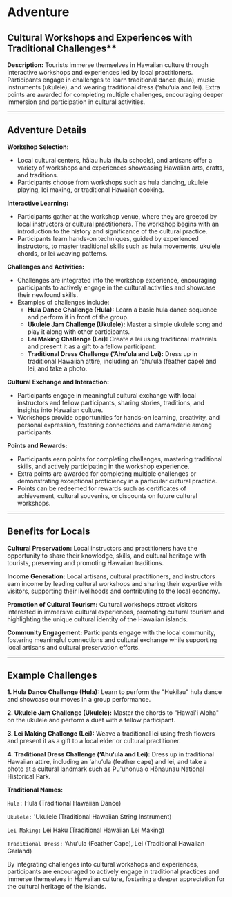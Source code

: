 # Adventure

## Cultural Workshops and Experiences with Traditional Challenges\*\*

**Description:**
Tourists immerse themselves in Hawaiian culture through interactive workshops and experiences led by local practitioners. Participants engage in challenges to learn traditional dance (hula), music instruments (ukulele), and wearing traditional dress (‘ahu‘ula and lei). Extra points are awarded for completing multiple challenges, encouraging deeper immersion and participation in cultural activities.

---

## Adventure Details

**Workshop Selection:**

- Local cultural centers, hālau hula (hula schools), and artisans offer a variety of workshops and experiences showcasing Hawaiian arts, crafts, and traditions.
- Participants choose from workshops such as hula dancing, ukulele playing, lei making, or traditional Hawaiian cooking.

**Interactive Learning:**

- Participants gather at the workshop venue, where they are greeted by local instructors or cultural practitioners. The workshop begins with an introduction to the history and significance of the cultural practice.
- Participants learn hands-on techniques, guided by experienced instructors, to master traditional skills such as hula movements, ukulele chords, or lei weaving patterns.

**Challenges and Activities:**

- Challenges are integrated into the workshop experience, encouraging participants to actively engage in the cultural activities and showcase their newfound skills.
- Examples of challenges include:
  - **Hula Dance Challenge (Hula):** Learn a basic hula dance sequence and perform it in front of the group.
  - **Ukulele Jam Challenge (Ukulele):** Master a simple ukulele song and play it along with other participants.
  - **Lei Making Challenge (Lei):** Create a lei using traditional materials and present it as a gift to a fellow participant.
  - **Traditional Dress Challenge (‘Ahu‘ula and Lei):** Dress up in traditional Hawaiian attire, including an ‘ahu‘ula (feather cape) and lei, and take a photo.

**Cultural Exchange and Interaction:**

- Participants engage in meaningful cultural exchange with local instructors and fellow participants, sharing stories, traditions, and insights into Hawaiian culture.
- Workshops provide opportunities for hands-on learning, creativity, and personal expression, fostering connections and camaraderie among participants.

**Points and Rewards:**

- Participants earn points for completing challenges, mastering traditional skills, and actively participating in the workshop experience.
- Extra points are awarded for completing multiple challenges or demonstrating exceptional proficiency in a particular cultural practice.
- Points can be redeemed for rewards such as certificates of achievement, cultural souvenirs, or discounts on future cultural workshops.

---

## Benefits for Locals

**Cultural Preservation:** Local instructors and practitioners have the opportunity to share their knowledge, skills, and cultural heritage with tourists, preserving and promoting Hawaiian traditions.

**Income Generation:** Local artisans, cultural practitioners, and instructors earn income by leading cultural workshops and sharing their expertise with visitors, supporting their livelihoods and contributing to the local economy.

**Promotion of Cultural Tourism:** Cultural workshops attract visitors interested in immersive cultural experiences, promoting cultural tourism and highlighting the unique cultural identity of the Hawaiian islands.

**Community Engagement:** Participants engage with the local community, fostering meaningful connections and cultural exchange while supporting local artisans and cultural preservation efforts.

---

## Example Challenges

**1. Hula Dance Challenge (Hula):** Learn to perform the "Hukilau" hula dance and showcase our moves in a group performance.

**2. Ukulele Jam Challenge (Ukulele):** Master the chords to "Hawai'i Aloha" on the ukulele and perform a duet with a fellow participant.

**3. Lei Making Challenge (Lei):** Weave a traditional lei using fresh flowers and present it as a gift to a local elder or cultural practitioner.

**4. Traditional Dress Challenge (‘Ahu‘ula and Lei):** Dress up in traditional Hawaiian attire, including an ‘ahu‘ula (feather cape) and lei, and take a photo at a cultural landmark such as Pu'uhonua o Hōnaunau National Historical Park.

**Traditional Names:**

`Hula:` Hula (Traditional Hawaiian Dance)

`Ukulele:` 'Ukulele (Traditional Hawaiian String Instrument)

`Lei Making:` Lei Haku (Traditional Hawaiian Lei Making)

`Traditional Dress:` ‘Ahu‘ula (Feather Cape), Lei (Traditional Hawaiian Garland)

By integrating challenges into cultural workshops and experiences, participants are encouraged to actively engage in traditional practices and immerse themselves in Hawaiian culture, fostering a deeper appreciation for the cultural heritage of the islands.
